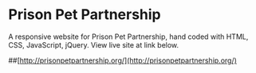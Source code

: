 Prison Pet Partnership
==============

A responsive website for Prison Pet Partnership, hand coded with HTML, CSS, JavaScript, jQuery. View live site at link below.

##[http://prisonpetpartnership.org/](http://prisonpetpartnership.org/)
